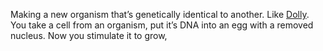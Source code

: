 Making a new organism that’s genetically identical to another. Like [Dolly](https://en.wikipedia.org/w/index.php?title=Dolly_(sheep)&oldid=1306531051). You take a cell from an organism, put it’s DNA into an egg with a removed nucleus. Now you stimulate it to grow, 